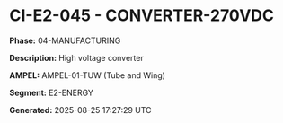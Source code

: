 # CI-E2-045 - CONVERTER-270VDC

**Phase:** 04-MANUFACTURING

**Description:** High voltage converter

**AMPEL:** AMPEL-01-TUW (Tube and Wing)

**Segment:** E2-ENERGY

**Generated:** 2025-08-25 17:27:29 UTC
